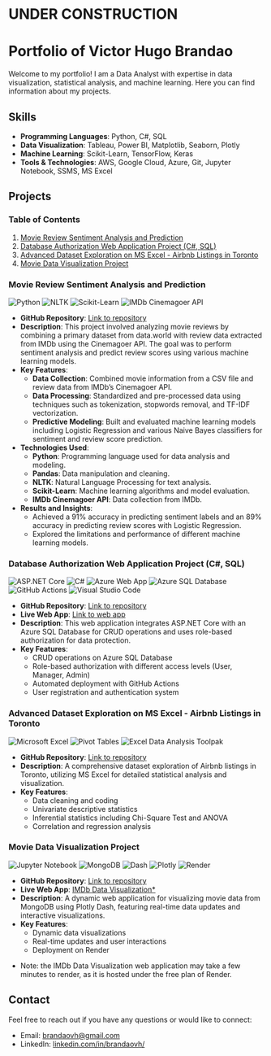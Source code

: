 # UNDER CONSTRUCTION

# Portfolio of Victor Hugo Brandao

Welcome to my portfolio! I am a Data Analyst with expertise in data visualization, statistical analysis, and machine learning. Here you can find information about my projects.

## Skills

- **Programming Languages**: Python, C#, SQL
- **Data Visualization**: Tableau, Power BI, Matplotlib, Seaborn, Plotly
- **Machine Learning**: Scikit-Learn, TensorFlow, Keras
- **Tools & Technologies**: AWS, Google Cloud, Azure, Git, Jupyter Notebook, SSMS, MS Excel

## Projects

### Table of Contents

1. [Movie Review Sentiment Analysis and Prediction](#movie-review-sentiment-analysis-and-prediction)
2. [Database Authorization Web Application Project (C#, SQL)](#database-authorization-web-application-project-c-sql)
3. [Advanced Dataset Exploration on MS Excel - Airbnb Listings in Toronto](#advanced-dataset-exploration-on-ms-excel---airbnb-listings-in-toronto)
4. [Movie Data Visualization Project](#movie-data-visualization-project)

### Movie Review Sentiment Analysis and Prediction

![Python](https://img.shields.io/badge/-Python-3776AB?logo=python&logoColor=white)
![NLTK](https://img.shields.io/badge/-NLTK-3C3C3C?logo=nltk&logoColor=white)
![Scikit-Learn](https://img.shields.io/badge/-Scikit--Learn-F7931E?logo=scikit-learn&logoColor=white)
![IMDb Cinemagoer API](https://img.shields.io/badge/-IMDb%20Cinemagoer%20API-FF9900?logo=imdb&logoColor=white)

- **GitHub Repository**: [Link to repository](https://github.com/brandaovh/movie-sentiment-prediction)
- **Description**: This project involved analyzing movie reviews by combining a primary dataset from data.world with review data extracted from IMDb using the Cinemagoer API. The goal was to perform sentiment analysis and predict review scores using various machine learning models.
- **Key Features**:
  - **Data Collection**: Combined movie information from a CSV file and review data from IMDb’s Cinemagoer API.
  - **Data Processing**: Standardized and pre-processed data using techniques such as tokenization, stopwords removal, and TF-IDF vectorization.
  - **Predictive Modeling**: Built and evaluated machine learning models including Logistic Regression and various Naive Bayes classifiers for sentiment and review score prediction.
- **Technologies Used**:
  - **Python**: Programming language used for data analysis and modeling.
  - **Pandas**: Data manipulation and cleaning.
  - **NLTK**: Natural Language Processing for text analysis.
  - **Scikit-Learn**: Machine learning algorithms and model evaluation.
  - **IMDb Cinemagoer API**: Data collection from IMDb.
- **Results and Insights**:
  - Achieved a 91% accuracy in predicting sentiment labels and an 89% accuracy in predicting review scores with Logistic Regression.
  - Explored the limitations and performance of different machine learning models.

### Database Authorization Web Application Project (C#, SQL)
  
![ASP.NET Core](https://img.shields.io/badge/-ASP.NET%20Core-512BD4?logo=dotnet&logoColor=white)
![C#](https://img.shields.io/badge/-C%23-239120?logo=c-sharp&logoColor=white)
![Azure Web App](https://img.shields.io/badge/-Azure%20Web%20App-0078D4?logo=microsoft-azure&logoColor=white)
![Azure SQL Database](https://img.shields.io/badge/-Azure%20SQL%20Database-CC2927?logo=microsoft-sql-server&logoColor=white)
![GitHub Actions](https://img.shields.io/badge/-GitHub%20Actions-2088FF?logo=github-actions&logoColor=white)
![Visual Studio Code](https://img.shields.io/badge/-Visual%20Studio%20Code-007ACC?logo=visual-studio-code&logoColor=white)

- **GitHub Repository**: [Link to repository](https://github.com/brandaovh/aspnet-core-auth-sqldb)
- **Live Web App**: [Link to web app](https://victordotnetsql.azurewebsites.net/)
- **Description**: This web application integrates ASP.NET Core with an Azure SQL Database for CRUD operations and uses role-based authorization for data protection.
- **Key Features**:
  - CRUD operations on Azure SQL Database
  - Role-based authorization with different access levels (User, Manager, Admin)
  - Automated deployment with GitHub Actions
  - User registration and authentication system

### Advanced Dataset Exploration on MS Excel - Airbnb Listings in Toronto

![Microsoft Excel](https://img.shields.io/badge/-Microsoft%20Excel-217346?logo=microsoft-excel&logoColor=white)
![Pivot Tables](https://img.shields.io/badge/-Pivot%20Tables-0078D4?logo=microsoft-excel&logoColor=white)
![Excel Data Analysis Toolpak](https://img.shields.io/badge/-Excel%20Data%20Analysis%20Toolpak-0078D4?logo=microsoft-excel&logoColor=white)

- **GitHub Repository**: [Link to repository](https://github.com/brandaovh/excel-dataset-exploration)
- **Description**: A comprehensive dataset exploration of Airbnb listings in Toronto, utilizing MS Excel for detailed statistical analysis and visualization.
- **Key Features**:
  - Data cleaning and coding
  - Univariate descriptive statistics
  - Inferential statistics including Chi-Square Test and ANOVA
  - Correlation and regression analysis

### Movie Data Visualization Project

![Jupyter Notebook](https://img.shields.io/badge/-Jupyter%20Notebook-F37626?logo=Jupyter&logoColor=white)
![MongoDB](https://img.shields.io/badge/-MongoDB-47A248?logo=mongodb&logoColor=white)
![Dash](https://img.shields.io/badge/-Dash-007ACC?logo=dash&logoColor=white)
![Plotly](https://img.shields.io/badge/-Plotly-3F4F75?logo=plotly&logoColor=white)
![Render](https://img.shields.io/badge/-Render-46E3B7?logo=render&logoColor=white)

- **GitHub Repository**: [Link to repository](https://github.com/brandaovh/imdb-data-visualization-webapp)
- **Live Web App**: [IMDb Data Visualization*](https://imdb-dash-visualization.render.com/)
- **Description**: A dynamic web application for visualizing movie data from MongoDB using Plotly Dash, featuring real-time data updates and interactive visualizations.
- **Key Features**:
  - Dynamic data visualizations
  - Real-time updates and user interactions
  - Deployment on Render

* Note: the IMDb Data Visualization web application may take a few minutes to render, as it is hosted under the free plan of Render.

## Contact

Feel free to reach out if you have any questions or would like to connect:
- Email: [brandaovh@gmail.com](mailto:brandaovh@gmail.com)
- LinkedIn: [linkedin.com/in/brandaovh/](https://www.linkedin.com/in/brandaovh/)